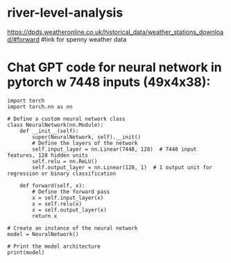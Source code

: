 # river-level-analysis
https://dpds.weatheronline.co.uk/historical_data/weather_stations_download/#forward  #link for spenny weather data

# Chat GPT code for neural network in pytorch w 7448 inputs (49x4x38):

    import torch
    import torch.nn as nn

    # Define a custom neural network class
    class NeuralNetwork(nn.Module):
        def __init__(self):
            super(NeuralNetwork, self).__init()
            # Define the layers of the network
            self.input_layer = nn.Linear(7448, 128)  # 7448 input features, 128 hidden units
            self.relu = nn.ReLU()
            self.output_layer = nn.Linear(128, 1)  # 1 output unit for regression or binary classification

        def forward(self, x):
            # Define the forward pass
            x = self.input_layer(x)
            x = self.relu(x)
            x = self.output_layer(x)
            return x

    # Create an instance of the neural network
    model = NeuralNetwork()

    # Print the model architecture
    print(model)
